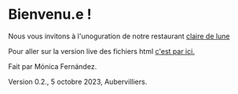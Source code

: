 # Bienvenu.e !

Nous vous invitons à l'unoguration de notre restaurant [claire de lune](file:///Users/user/Desktop/RESTAU_LUNE%20/Clair%20de%20lune.html/)


Pour aller sur la version live des fichiers html [c'est par ici.](https://monicafdez.github.io/infodesign/)

Fait par Mónica Fernández.

Version 0.2., 5 octobre 2023, Aubervilliers.
